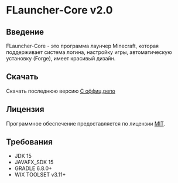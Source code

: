 # FLauncher-Core v2.0

## Введение

FLauncher-Core - это программа лаунчер Minecraft, которая поддерживает система логина, настройку игры, автоматическую установку (Forge), имеет красивый дизайн.

## Скачать
Скачать последнюю версию [С оффиц.репо](https://github.com/lkapitman/FLauncher-Core/releases/)

## Лицензия
Программное обеспечение предоставляется по лицензии [MIT](https://github.com/lkapitman/FLauncher-Core/blob/master/LICENSE).

## Требования

- JDK 15
- JAVAFX_SDK 15
- GRADLE 6.8.0+
- WIX TOOLSET v3.11+
